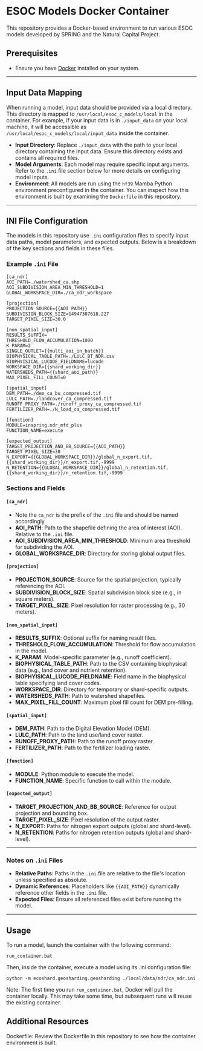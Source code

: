 # ESOC Models Docker Container

This repository provides a Docker-based environment to run various ESOC models developed by SPRING and the Natural Capital Project.

## Prerequisites

-   Ensure you have [Docker](https://www.docker.com/products/docker-desktop/) installed on your system.

------------------------------------------------------------------------

## Input Data Mapping

When running a model, input data should be provided via a local directory. This directory is mapped to `/usr/local/esoc_c_models/local` in the container. For example, if your input data is in `./input_data` on your local machine, it will be accessible as `/usr/local/esoc_c_models/local/input_data` inside the container.

-   **Input Directory**: Replace `./input_data` with the path to your local directory containing the input data. Ensure this directory exists and contains all required files.
-   **Model Arguments**: Each model may require specific input arguments. Refer to the `.ini` file section below for more details on configuring model inputs.
-   **Environment**: All models are run using the `hf39` Mamba Python environment preconfigured in the container. You can inspect how this environment is built by examining the `Dockerfile` in this repository.

------------------------------------------------------------------------

## INI File Configuration

The models in this repository use `.ini` configuration files to specify input data paths, model parameters, and expected outputs. Below is a breakdown of the key sections and fields in these files.

### Example `.ini` File

```         
[ca_ndr]
AOI_PATH=./watershed_ca.shp
AOI_SUBDIVISION_AREA_MIN_THRESHOLD=1
GLOBAL_WORKSPACE_DIR=./ca_ndr_workspace

[projection]
PROJECTION_SOURCE={{AOI_PATH}}
SUBDIVISION_BLOCK_SIZE=14947307618.227
TARGET_PIXEL_SIZE=30.0

[non_spatial_input]
RESULTS_SUFFIX=
THRESHOLD_FLOW_ACCUMULATION=1000
K_PARAM=2
SINGLE_OUTLET={{multi_aoi_in_batch}}
BIOPHYSICAL_TABLE_PATH=./LULC_BT_NDR.csv
BIOPHYISICAL_LUCODE_FIELDNAME=lucode
WORKSPACE_DIR={{shard_working_dir}}
WATERSHEDS_PATH={{shard_aoi_path}}
MAX_PIXEL_FILL_COUNT=0

[spatial_input]
DEM_PATH=./dem_ca_bu_compressed.tif
LULC_PATH=./landcover_ca_compressed.tif
RUNOFF_PROXY_PATH=./runoff_proxy_ca_compressed.tif
FERTILIZER_PATH=./N_load_ca_compressed.tif

[function]
MODULE=inspring.ndr_mfd_plus
FUNCTION_NAME=execute

[expected_output]
TARGET_PROJECTION_AND_BB_SOURCE={{AOI_PATH}}
TARGET_PIXEL_SIZE=30
N_EXPORT={{GLOBAL_WORKSPACE_DIR}}/global_n_export.tif,{{shard_working_dir}}/n_export.tif,-9999
N_RETENTION={{GLOBAL_WORKSPACE_DIR}}/global_n_retention.tif,{{shard_working_dir}}/n_retention.tif,-9999
```

### Sections and Fields

#### `[ca_ndr]`

-   Note the `ca_ndr` is the prefix of the `.ini` file and should be named accordingly.
-   **AOI_PATH**: Path to the shapefile defining the area of interest (AOI). Relative to the `.ini` file.
-   **AOI_SUBDIVISION_AREA_MIN_THRESHOLD**: Minimum area threshold for subdividing the AOI.
-   **GLOBAL_WORKSPACE_DIR**: Directory for storing global output files.

#### `[projection]`

-   **PROJECTION_SOURCE**: Source for the spatial projection, typically referencing the AOI.
-   **SUBDIVISION_BLOCK_SIZE**: Spatial subdivision block size (e.g., in square meters).
-   **TARGET_PIXEL_SIZE**: Pixel resolution for raster processing (e.g., 30 meters).

#### `[non_spatial_input]`

-   **RESULTS_SUFFIX**: Optional suffix for naming result files.
-   **THRESHOLD_FLOW_ACCUMULATION**: Threshold for flow accumulation in the model.
-   **K_PARAM**: Model-specific parameter (e.g., runoff coefficient).
-   **BIOPHYSICAL_TABLE_PATH**: Path to the CSV containing biophysical data (e.g., land cover and nutrient retention).
-   **BIOPHYISICAL_LUCODE_FIELDNAME**: Field name in the biophysical table specifying land cover codes.
-   **WORKSPACE_DIR**: Directory for temporary or shard-specific outputs.
-   **WATERSHEDS_PATH**: Path to watershed shapefiles.
-   **MAX_PIXEL_FILL_COUNT**: Maximum pixel fill count for DEM pre-filling.

#### `[spatial_input]`

-   **DEM_PATH**: Path to the Digital Elevation Model (DEM).
-   **LULC_PATH**: Path to the land use/land cover raster.
-   **RUNOFF_PROXY_PATH**: Path to the runoff proxy raster.
-   **FERTILIZER_PATH**: Path to the fertilizer loading raster.

#### `[function]`

-   **MODULE**: Python module to execute the model.
-   **FUNCTION_NAME**: Specific function to call within the module.

#### `[expected_output]`

-   **TARGET_PROJECTION_AND_BB_SOURCE**: Reference for output projection and bounding box.
-   **TARGET_PIXEL_SIZE**: Pixel resolution of the output raster.
-   **N_EXPORT**: Paths for nitrogen export outputs (global and shard-level).
-   **N_RETENTION**: Paths for nitrogen retention outputs (global and shard-level).

------------------------------------------------------------------------

### Notes on `.ini` Files

-   **Relative Paths**: Paths in the `.ini` file are relative to the file's location unless specified as absolute.
-   **Dynamic References**: Placeholders like `{{AOI_PATH}}` dynamically reference other fields in the `.ini` file.
-   **Expected Files**: Ensure all referenced files exist before running the model.

------------------------------------------------------------------------

## Usage

To run a model, launch the container with the following command:

`run_container.bat`

Then, inside the container, execute a model using its .ini configuration file:

`python -m ecoshard.geosharding.geosharding ./local/data/ndr/ca_ndr.ini`

Note: The first time you run `run_container.bat`, Docker will pull the container locally. This may take some time, but subsequent runs will reuse the existing container.

## Additional Resources

Dockerfile: Review the Dockerfile in this repository to see how the container environment is built.

